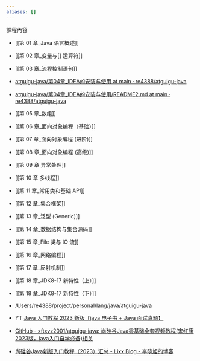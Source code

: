 ```yaml
---
aliases: []
---
```


課程內容
- [[第 01 章_Java 语言概述]]
- [[第 02 章_变量与[] 运算符]]
- [[第 03 章_流程控制语句]]
- [atguigu-java/第04章_IDEA的安装与使用 at main · re4388/atguigu-java](https://github.com/re4388/atguigu-java/tree/main/%E7%AC%AC04%E7%AB%A0_IDEA%E7%9A%84%E5%AE%89%E8%A3%85%E4%B8%8E%E4%BD%BF%E7%94%A8)
- [atguigu-java/第04章_IDEA的安装与使用/README2.md at main · re4388/atguigu-java](https://github.com/re4388/atguigu-java/blob/main/%E7%AC%AC04%E7%AB%A0_IDEA%E7%9A%84%E5%AE%89%E8%A3%85%E4%B8%8E%E4%BD%BF%E7%94%A8/README2.md)
- [[第 05 章_数组]]
- [[第 06 章_面向对象编程（基础）]]
- [[第 07 章_面向对象编程 (进阶)]]
- [[第 08 章_面向对象编程 (高级)]]
- [[第 09 章 异常处理]]
- [[第 10 章 多线程]]
- [[第 11 章_常用类和基础 API]]
- [[第 12 章_集合框架]]
- [[第 13 章_泛型 (Generic)]]
- [[第 14 章_数据结构与集合源码]]
- [[第 15 章_File 类与 IO 流]]
- [[第 16 章_网络编程]]
- [[第 17 章_反射机制]]
- [[第 18 章_JDK8-17 新特性（上）]]
- [[第 18 章_JDK8-17 新特性（下）]]


- /Users/re4388/project/personal/lang/java/atguigu-java
-  YT [Java 入门教程 2023 新版【java 电子书 + Java 面试真题】](https://www.youtube.com/watch?v=FMuvl_QadCU&list=PLmOn9nNkQxJG_AbAUeyAPH3fO0i_APAM9)
- [GitHub - xftxyz2001/atguigu-java: 尚硅谷Java零基础全套视频教程(宋红康2023版，java入门自学必备)相关](https://github.com/xftxyz2001/atguigu-java?tab=readme-ov-file)
- [尚硅谷Java新版入门教程（2023）汇总 - Lixx Blog - 李晓旭的博客](https://lixx.cn/archives/shang-gui-gu-java-xin-ban-shi-pin-jiao-cheng-2023)
